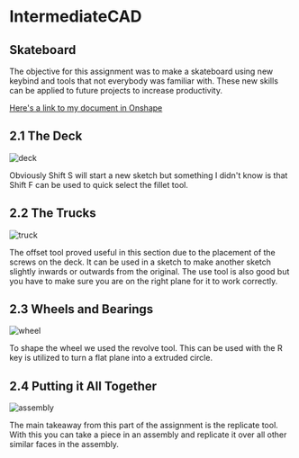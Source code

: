 # IntermediateCAD

## Skateboard

The objective for this assignment was to make a skateboard using new keybind and tools that not everybody was familiar with. These new skills can be applied to future projects to increase productivity.

[Here's a link to my document in Onshape](https://cvilleschools.onshape.com/documents/b411425879979a2d71e03f9d/w/951e64a2a2cc00dc3b37e1ec/e/878d5f795e47efe42aaf169f)

## 2.1 The Deck

![deck](https://user-images.githubusercontent.com/71342179/137741834-d2141ce5-3952-41a0-80dd-1ca510058268.png)

Obviously Shift S will start a new sketch but something I didn't know is that Shift F can be used to quick select the fillet tool.

## 2.2 The Trucks

![truck](https://user-images.githubusercontent.com/71342179/137741709-c0cbabcf-653d-4f3a-9fc9-f7337655376d.png)

The offset tool proved useful in this section due to the placement of the screws on the deck. It can be used in a sketch to make another sketch slightly inwards or outwards from the original. The use tool is also good but you have to make sure you are on the right plane for it to work correctly.

## 2.3 Wheels and Bearings

![wheel](https://user-images.githubusercontent.com/71342179/137742122-beb68cdf-f435-4dc8-9b56-201c2b09041d.png)

To shape the wheel we used the revolve tool. This can be used with the R key is utilized to turn a flat plane into a extruded circle.

## 2.4 Putting it All Together

![assembly](https://user-images.githubusercontent.com/71342179/137741855-e42fa6ad-c84a-485a-ba65-5262fb1df62f.png)

The main takeaway from this part of the assignment is the replicate tool. With this you can take a piece in an assembly and replicate it over all other similar faces in the assembly.

